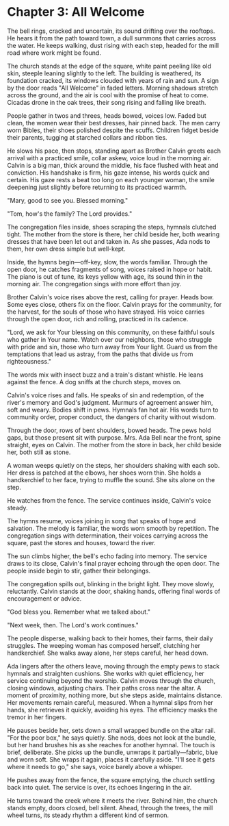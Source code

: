# Chapter 3: All Welcome

The bell rings, cracked and uncertain, its sound drifting over the rooftops. He hears it from the path toward town, a dull summons that carries across the water. He keeps walking, dust rising with each step, headed for the mill road where work might be found.

The church stands at the edge of the square, white paint peeling like old skin, steeple leaning slightly to the left. The building is weathered, its foundation cracked, its windows clouded with years of rain and sun. A sign by the door reads "All Welcome" in faded letters. Morning shadows stretch across the ground, and the air is cool with the promise of heat to come. Cicadas drone in the oak trees, their song rising and falling like breath.

People gather in twos and threes, heads bowed, voices low. Faded but clean, the women wear their best dresses, hair pinned back. The men carry worn Bibles, their shoes polished despite the scuffs. Children fidget beside their parents, tugging at starched collars and ribbon ties.

He slows his pace, then stops, standing apart as Brother Calvin greets each arrival with a practiced smile, collar askew, voice loud in the morning air. Calvin is a big man, thick around the middle, his face flushed with heat and conviction. His handshake is firm, his gaze intense, his words quick and certain. His gaze rests a beat too long on each younger woman, the smile deepening just slightly before returning to its practiced warmth.

"Mary, good to see you. Blessed morning."

"Tom, how's the family? The Lord provides."

The congregation files inside, shoes scraping the steps, hymnals clutched tight. The mother from the store is there, her child beside her, both wearing dresses that have been let out and taken in. As she passes, Ada nods to them, her own dress simple but well-kept.

Inside, the hymns begin—off-key, slow, the words familiar. Through the open door, he catches fragments of song, voices raised in hope or habit. The piano is out of tune, its keys yellow with age, its sound thin in the morning air. The congregation sings with more effort than joy.

Brother Calvin's voice rises above the rest, calling for prayer. Heads bow. Some eyes close, others fix on the floor. Calvin prays for the community, for the harvest, for the souls of those who have strayed. His voice carries through the open door, rich and rolling, practiced in its cadence.

"Lord, we ask for Your blessing on this community, on these faithful souls who gather in Your name. Watch over our neighbors, those who struggle with pride and sin, those who turn away from Your light. Guard us from the temptations that lead us astray, from the paths that divide us from righteousness."

The words mix with insect buzz and a train's distant whistle. He leans against the fence. A dog sniffs at the church steps, moves on.

Calvin's voice rises and falls. He speaks of sin and redemption, of the river's memory and God's judgment. Murmurs of agreement answer him, soft and weary. Bodies shift in pews. Hymnals fan hot air. His words turn to community order, proper conduct, the dangers of charity without wisdom.

Through the door, rows of bent shoulders, bowed heads. The pews hold gaps, but those present sit with purpose. Mrs. Ada Bell near the front, spine straight, eyes on Calvin. The mother from the store in back, her child beside her, both still as stone.

A woman weeps quietly on the steps, her shoulders shaking with each sob. Her dress is patched at the elbows, her shoes worn thin. She holds a handkerchief to her face, trying to muffle the sound. She sits alone on the step.

He watches from the fence. The service continues inside, Calvin's voice steady.

The hymns resume, voices joining in song that speaks of hope and salvation. The melody is familiar, the words worn smooth by repetition. The congregation sings with determination, their voices carrying across the square, past the stores and houses, toward the river.

The sun climbs higher, the bell's echo fading into memory. The service draws to its close, Calvin's final prayer echoing through the open door. The people inside begin to stir, gather their belongings.

The congregation spills out, blinking in the bright light. They move slowly, reluctantly. Calvin stands at the door, shaking hands, offering final words of encouragement or advice.

"God bless you. Remember what we talked about."

"Next week, then. The Lord's work continues."

The people disperse, walking back to their homes, their farms, their daily struggles. The weeping woman has composed herself, clutching her handkerchief. She walks away alone, her steps careful, her head down.

Ada lingers after the others leave, moving through the empty pews to stack hymnals and straighten cushions. She works with quiet efficiency, her service continuing beyond the worship. Calvin moves through the church, closing windows, adjusting chairs. Their paths cross near the altar. A moment of proximity, nothing more, but she steps aside, maintains distance. Her movements remain careful, measured. When a hymnal slips from her hands, she retrieves it quickly, avoiding his eyes. The efficiency masks the tremor in her fingers.

He pauses beside her, sets down a small wrapped bundle on the altar rail. "For the poor box," he says quietly. She nods, does not look at the bundle, but her hand brushes his as she reaches for another hymnal. The touch is brief, deliberate. She picks up the bundle, unwraps it partially—fabric, blue and worn soft. She wraps it again, places it carefully aside. "I'll see it gets where it needs to go," she says, voice barely above a whisper.

He pushes away from the fence, the square emptying, the church settling back into quiet. The service is over, its echoes lingering in the air.

He turns toward the creek where it meets the river. Behind him, the church stands empty, doors closed, bell silent. Ahead, through the trees, the mill wheel turns, its steady rhythm a different kind of sermon.